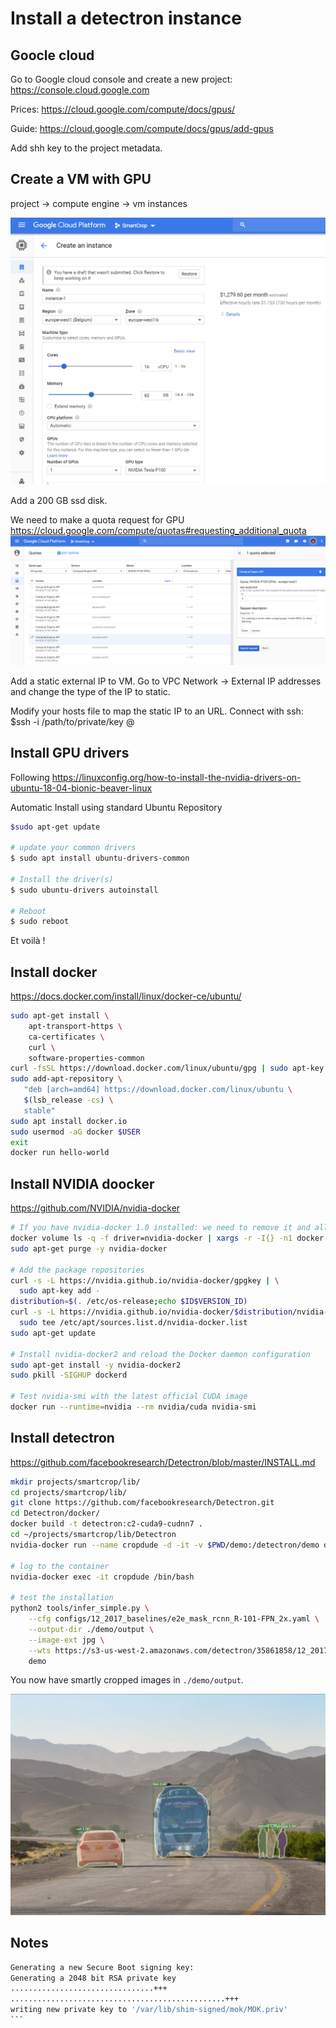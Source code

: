 # Install a detectron instance


## Goocle cloud

Go to Google cloud console and create a new project: https://console.cloud.google.com

Prices: https://cloud.google.com/compute/docs/gpus/

Guide: https://cloud.google.com/compute/docs/gpus/add-gpus

Add shh key to the project metadata.


## Create a VM with GPU



project -> compute engine -> vm instances

![alt text]( create_vm.PNG "Logo Title Text 1")

Add a 200 GB ssd disk.

We need to make a quota request for GPU
https://cloud.google.com/compute/quotas#requesting_additional_quota
![alt text]( quota.PNG "Logo Title Text 1")


Add a static external IP to VM. Go to VPC Network -> External IP addresses and change the type of the IP to static.

Modify your hosts file to map the static IP to an URL.
Connect with ssh: $ssh -i /path/to/private/key <name>@<URL>

## Install GPU drivers

Following https://linuxconfig.org/how-to-install-the-nvidia-drivers-on-ubuntu-18-04-bionic-beaver-linux

Automatic Install using standard Ubuntu Repository

```Bash
$sudo apt-get update

# update your common drivers
$ sudo apt install ubuntu-drivers-common

# Install the driver(s)
$ sudo ubuntu-drivers autoinstall

# Reboot
$ sudo reboot
```

Et voilà !

## Install docker

https://docs.docker.com/install/linux/docker-ce/ubuntu/

```Bash
sudo apt-get install \
    apt-transport-https \
    ca-certificates \
    curl \
    software-properties-common
curl -fsSL https://download.docker.com/linux/ubuntu/gpg | sudo apt-key add -
sudo add-apt-repository \
   "deb [arch=amd64] https://download.docker.com/linux/ubuntu \
   $(lsb_release -cs) \
   stable"
sudo apt install docker.io
sudo usermod -aG docker $USER
exit
docker run hello-world
```

## Install NVIDIA doocker

https://github.com/NVIDIA/nvidia-docker

```Bash
# If you have nvidia-docker 1.0 installed: we need to remove it and all existing GPU containers
docker volume ls -q -f driver=nvidia-docker | xargs -r -I{} -n1 docker ps -q -a -f volume={} | xargs -r docker rm -f
sudo apt-get purge -y nvidia-docker

# Add the package repositories
curl -s -L https://nvidia.github.io/nvidia-docker/gpgkey | \
  sudo apt-key add -
distribution=$(. /etc/os-release;echo $ID$VERSION_ID)
curl -s -L https://nvidia.github.io/nvidia-docker/$distribution/nvidia-docker.list | \
  sudo tee /etc/apt/sources.list.d/nvidia-docker.list
sudo apt-get update

# Install nvidia-docker2 and reload the Docker daemon configuration
sudo apt-get install -y nvidia-docker2
sudo pkill -SIGHUP dockerd

# Test nvidia-smi with the latest official CUDA image
docker run --runtime=nvidia --rm nvidia/cuda nvidia-smi
```


## Install detectron

https://github.com/facebookresearch/Detectron/blob/master/INSTALL.md

```Bash
mkdir projects/smartcrop/lib/
cd projects/smartcrop/lib/
git clone https://github.com/facebookresearch/Detectron.git
cd Detectron/docker/
docker build -t detectron:c2-cuda9-cudnn7 .
cd ~/projects/smartcrop/lib/Detectron
nvidia-docker run --name cropdude -d -it -v $PWD/demo:/detectron/demo detectron:c2-cuda9-cudnn7

# log to the container
nvidia-docker exec -it cropdude /bin/bash

# test the installation
python2 tools/infer_simple.py \
    --cfg configs/12_2017_baselines/e2e_mask_rcnn_R-101-FPN_2x.yaml \
    --output-dir ./demo/output \
    --image-ext jpg \
    --wts https://s3-us-west-2.amazonaws.com/detectron/35861858/12_2017_baselines/e2e_mask_rcnn_R-101-FPN_2x.yaml.02_32_51.SgT4y1cO/output/train/coco_2014_train:coco_2014_valminusminival/generalized_rcnn/model_final.pkl \
    demo
```

You now have smartly cropped images in `./demo/output`.

![alt text](smartcroppicture.PNG)

























## Notes
````Bash
Generating a new Secure Boot signing key:
Generating a 2048 bit RSA private key
................................+++
................................................+++
writing new private key to '/var/lib/shim-signed/mok/MOK.priv'
```
